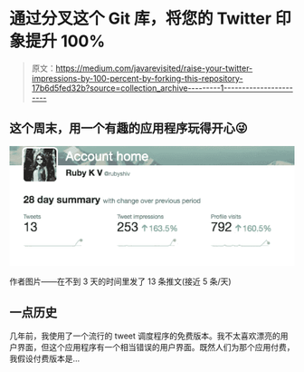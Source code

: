 # 通过分叉这个 Git 库，将您的 Twitter 印象提升 100%

> 原文：<https://medium.com/javarevisited/raise-your-twitter-impressions-by-100-percent-by-forking-this-repository-17b6d5fed32b?source=collection_archive---------1----------------------->

## 这个周末，用一个有趣的应用程序玩得开心😜

[![](img/54a96cefa6205ad37fa9ba66bd29720b.png)](https://javarevisited.blogspot.com/2021/05/best-twitter-marketing-courses-for.html)

作者图片——在不到 3 天的时间里发了 13 条推文(接近 5 条/天)

## 一点历史

几年前，我使用了一个流行的 tweet 调度程序的免费版本。我不太喜欢漂亮的用户界面，但这个应用程序有一个相当错误的用户界面。既然人们为那个应用付费，我假设付费版本是…